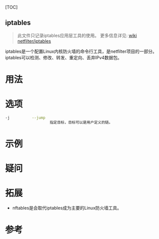 [TOC]

iptables
---

> 此文件只记录iptables应用层工具的使用。
> 更多信息详见:
> [wiki](https://wiki.archlinux.org/index.php/Iptables_(%E7%AE%80%E4%BD%93%E4%B8%AD%E6%96%87))
> [netfilter/iptables](../../H-Linux内核/5.网络/1.Netfilter/Readme.md)

iptables是一个配置Linux内核防火墙的命令行工具，是netfilter项目的一部分。
iptables可以检测、修改、转发、重定向、丢弃IPv4数据包。

# 用法

# 选项
```bash
-j          --jump
                    指定目标，目标可以是用户定义的链。
```

# 示例

# 疑问



# 拓展
* nftables是会取代iptables成为主要的Linux防火墙工具。

# 参考